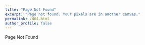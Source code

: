 ```yaml
---
title: "Page Not Found"
excerpt: "Page not found. Your pixels are in another canvas."
permalink: /404.html
author_profile: false
---
```


Page Not Found

<script>
  var GOOG_FIXURL_LANG = 'en';
  var GOOG_FIXURL_SITE = "https://ys9617.github.io"
</script>
<script src="https://linkhelp.clients.google.com/tbproxy/lh/wm/fixurl.js">
</script>